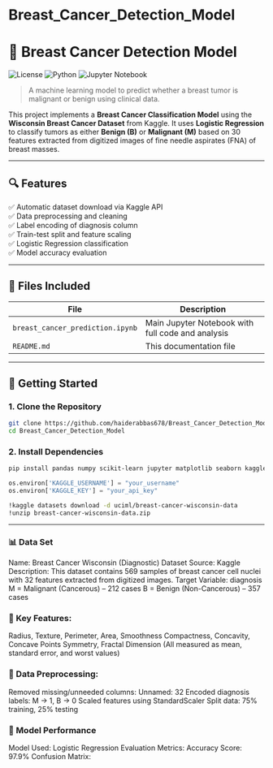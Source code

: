 # Breast_Cancer_Detection_Model
# 🧠 Breast Cancer Detection Model

![License](https://img.shields.io/github/license/haiderabbas678/Breast_Cancer_Detection_Model )
![Python](https://img.shields.io/badge/python-3.8+-blue.svg )
![Jupyter Notebook](https://img.shields.io/badge/Jupyter-notebook-orange )

> A machine learning model to predict whether a breast tumor is malignant or benign using clinical data.

This project implements a **Breast Cancer Classification Model** using the **Wisconsin Breast Cancer Dataset** from Kaggle. It uses **Logistic Regression** to classify tumors as either **Benign (B)** or **Malignant (M)** based on 30 features extracted from digitized images of fine needle aspirates (FNA) of breast masses.

---

## 🔍 Features

✅ Automatic dataset download via Kaggle API  
✅ Data preprocessing and cleaning  
✅ Label encoding of diagnosis column  
✅ Train-test split and feature scaling  
✅ Logistic Regression classification  
✅ Model accuracy evaluation  

---

## 📁 Files Included

| File | Description |
|------|-------------|
| `breast_cancer_prediction.ipynb` | Main Jupyter Notebook with full code and analysis |
| `README.md` | This documentation file |

---

## 🚀 Getting Started

### 1. Clone the Repository

```bash
git clone https://github.com/haiderabbas678/Breast_Cancer_Detection_Model.git 
cd Breast_Cancer_Detection_Model
```

### 2. Install Dependencies
```bash
pip install pandas numpy scikit-learn jupyter matplotlib seaborn kaggle
```

```Python
os.environ['KAGGLE_USERNAME'] = "your_username"
os.environ['KAGGLE_KEY'] = "your_api_key"
```
```bash
!kaggle datasets download -d uciml/breast-cancer-wisconsin-data
!unzip breast-cancer-wisconsin-data.zip
```
---

### 📊 Data Set 
Name: Breast Cancer Wisconsin (Diagnostic) Dataset
Source: Kaggle
Description: This dataset contains 569 samples of breast cancer cell nuclei with 32 features extracted from digitized images.
Target Variable: diagnosis
M = Malignant (Cancerous) – 212 cases
B = Benign (Non-Cancerous) – 357 cases
### 🧾 Key Features:
Radius, Texture, Perimeter, Area, Smoothness
Compactness, Concavity, Concave Points
Symmetry, Fractal Dimension
(All measured as mean, standard error, and worst values)
### 🧹 Data Preprocessing:
Removed missing/unneeded columns: Unnamed: 32
Encoded diagnosis labels: M → 1, B → 0
Scaled features using StandardScaler
Split data: 75% training, 25% testing
### 🧪 Model Performance
Model Used: Logistic Regression
Evaluation Metrics:
Accuracy Score: 97.9%
Confusion Matrix:




